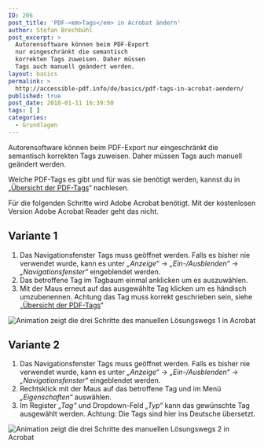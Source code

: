 ```yaml
---
ID: 206
post_title: 'PDF-<em>Tags</em> in Acrobat ändern'
author: Stefan Brechbühl
post_excerpt: >
  Autorensoftware können beim PDF-Export
  nur eingeschränkt die semantisch
  korrekten Tags zuweisen. Daher müssen
  Tags auch manuell geändert werden.
layout: basics
permalink: >
  http://accessible-pdf.info/de/basics/pdf-tags-in-acrobat-aendern/
published: true
post_date: 2018-01-11 16:39:50
tags: [ ]
categories:
  - Grundlagen
---
```

Autorensoftware können beim PDF-Export nur eingeschränkt die semantisch korrekten Tags zuweisen. Daher müssen Tags auch manuell geändert werden.

Welche PDF-Tags es gibt und für was sie benötigt werden, kannst du in „[Übersicht der PDF-Tags][1]“ nachlesen.

Für die folgenden Schritte wird Adobe Acrobat benötigt. Mit der kostenlosen Version Adobe Acrobat Reader geht das nicht.

## Variante 1

1.  Das Navigationsfenster Tags muss geöffnet werden. Falls es bisher nie verwendet wurde, kann es unter *„Anzeige“* → *„Ein-/Ausblenden“* → *„Navigationsfenster“* eingeblendet werden.
2.  Das betroffene Tag im Tagbaum einmal anklicken um es auszuwählen.
3.  Mit der Maus erneut auf das ausgewählte Tag klicken um es händisch umzubenennen. Achtung das Tag muss korrekt geschrieben sein, siehe „[Übersicht der PDF-Tags][1]“

![Animation zeigt die drei Schritte des manuellen Lösungswegs 1 in Acrobat][2]

## Variante 2

1.  Das Navigationsfenster Tags muss geöffnet werden. Falls es bisher nie verwendet wurde, kann es unter *„Anzeige“* → *„Ein-/Ausblenden“* → *„Navigationsfenster“* eingeblendet werden.
2.  Rechtsklick mit der Maus auf das betroffene Tag und im Menü *„Eigenschaften“* auswählen.
3.  Im Register *„Tag“* und Dropdown-Feld *„Typ“* kann das gewünschte Tag ausgewählt werden. Achtung: Die Tags sind hier ins Deutsche übersetzt.

![Animation zeigt die drei Schritte des manuellen Lösungswegs 2 in Acrobat][3]

 [1]: https://accessible-pdf.info/de/tutorials/uebersicht-der-pdf-tags/
 [2]: https://accessible-pdf.info/content/uploads/2018/01/acrobat_rename_tag.gif
 [3]: https://accessible-pdf.info/content/uploads/2018/01/acrobat_rename_tag2_de.gif